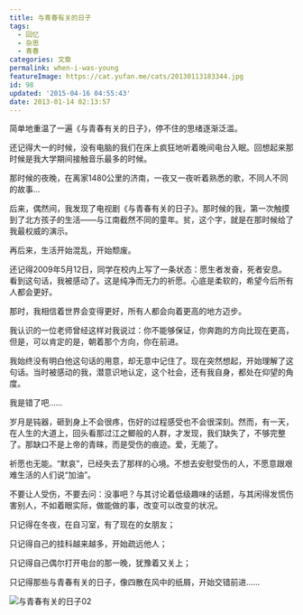 ```yaml
---
title: 与青春有关的日子
tags:
  - 回忆
  - 杂思
  - 青春
categories: 文章
permalink: when-i-was-young
featureImage: https://cat.yufan.me/cats/20130113183344.jpg
id: 98
updated: '2015-04-16 04:55:43'
date: 2013-01-14 02:13:57
---
```


简单地重温了一遍《与青春有关的日子》，停不住的思绪逐渐泛滥。

还记得大一的时候，没有电脑的我们在床上疯狂地听着晚间电台入眠。回想起来那时候是我大学期间接触音乐最多的时候。

那时候的夜晚，在离家1480公里的济南，一夜又一夜听着熟悉的歌，不同人不同的故事...

后来，偶然间，我发现了电视剧《与青春有关的日子》。那时候的我，第一次触摸到了北方孩子的生活——与江南截然不同的童年。贫，这个字，就是在那时候给了我最权威的演示。

<!--more-->

再后来，生活开始混乱，开始颓废。

还记得2009年5月12日，同学在校内上写了一条状态：愿生者发奋，死者安息。看到这句话，我被感动了。这是纯净而无力的祈愿。心底是柔软的，希望今后所有人都会更好。

那时，我相信着世界会变得更好，所有人都会向着更高的地方迈步。

我认识的一位老师曾经这样对我说过：你不能够保证，你奔跑的方向比现在更高，但是，可以肯定的是，朝着那个方向，你在前进。

我始终没有明白他这句话的用意，却无意中记住了。现在突然想起，开始理解了这句话。当时被感动的我，潜意识地认定，这个社会，还有我自身，都处在仰望的角度。

我是错了吧……

岁月是钝器，砸到身上不会很疼，伤好的过程感受也不会很深刻。然而，有一天，在人生的大道上，回头看那过江之鲫般的人群，才发现，我们缺失了，不够完整了。那缺口不是上帝的青睐，而是受伤的痕迹。爱，无能了。

祈愿也无能。“默哀”，已经失去了那样的心境。不想去安慰受伤的人，不愿意跟艰难生活的人们说“加油”。

不要让人受伤，不要去问：没事吧？与其讨论着低级趣味的话题，与其闲得发慌伤害别人，不如着眼实际，做能做的事，改变可以改变的状况。

只记得在冬夜，在自习室，有了现在的女朋友；

只记得自己的挂科越来越多，开始疏远他人；

只记得自己偶尔打开电台的那一晚，犹豫着又关上；

只记得那些与青春有关的日子，像四散在风中的纸屑，开始交错前进……

![与青春有关的日子02](https://cat.yufan.me/cats/20130113183343.jpg)
